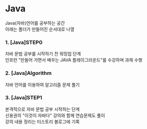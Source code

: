 # Java
Java(자바)언어를 공부하는 공간  
아래는 폴더가 만들어진 순서대로 나열

### 1. [Java]STEP0
자바 문법 공부를 시작하기 전 워밍업 단계  
인프런 "만들어 가면서 배우는 JAVA 플레이그라운드"를 수강하며 과제 수행

### 2. [Java]Algorithm
자바 언어를 이용하여 알고리즘 문제 풀기

### 3. [Java]STEP1
본격적으로 자바 문법 공부 시작하는 단계  
신용권의 "이것이 자바다" 강의와 함께 연습문제도 풀이  
강의 내용 정리는 티스토리 블로그에 기록
